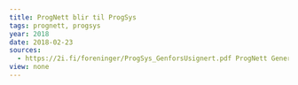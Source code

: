 ```yaml
---
title: ProgNett blir til ProgSys
tags: prognett, progsys
year: 2018
date: 2018-02-23
sources:
  - https://2i.fi/foreninger/ProgSys_GenforsUsignert.pdf ProgNett Generalforsamling 23.02.2018
view: none
---
```


